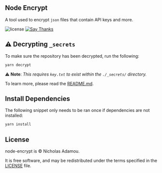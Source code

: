 ## Node Encrypt

A tool used to encrypt `json` files that contain API keys and more.

![license](https://img.shields.io/apm/l/vim-mode.svg)
[![Say Thanks](https://img.shields.io/badge/say-thanks-ff69b4.svg)](https://saythanks.io/to/NicholasAdamou)

## ⚠️ Decrypting `_secrets`

To make sure the repository has been decrypted, run the following:

```bash
yarn decrypt
```

⚠️ **Note**: _This requires `key.txt` to exist within the `./_secrets/` directory._

To learn more, please read the [README.md](_secrets/README.md).

## Install Dependencies

The following snippet only needs to be ran once if dependencies are not installed:

```bash
yarn install
```

## License

node-encrypt is © Nicholas Adamou.

It is free software, and may be redistributed under the terms specified in the [LICENSE] file.

[LICENSE]: LICENSE
